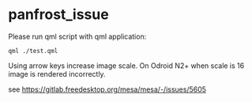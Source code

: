 # panfrost_issue

Please run qml script with qml application:

`qml ./test.qml`

Using arrow keys increase image scale. On Odroid N2+ when scale is 16 image is rendered incorrectly.

see https://gitlab.freedesktop.org/mesa/mesa/-/issues/5605
